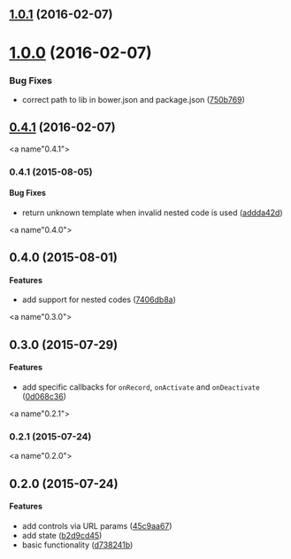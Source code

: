 <a name="1.0.1"></a>
## [1.0.1](https://github.com/fczbkk/boogie/compare/v1.0.1...v1.0.1) (2016-02-07)




<a name="1.0.0"></a>
# [1.0.0](https://github.com/fczbkk/boogie/compare/v1.0.0...v1.0.0) (2016-02-07)


### Bug Fixes

* correct path to lib in bower.json and package.json ([750b769](https://github.com/fczbkk/boogie/commit/750b769))



<a name="0.4.1"></a>
## [0.4.1](https://github.com/fczbkk/boogie/compare/v0.4.1...v0.4.1) (2016-02-07)




<a name"0.4.1"></a>
### 0.4.1 (2015-08-05)


#### Bug Fixes

* return unknown template when invalid nested code is used ([addda42d](https://github.com/fczbkk/boogie/commit/addda42d))


<a name"0.4.0"></a>
## 0.4.0 (2015-08-01)


#### Features

* add support for nested codes ([7406db8a](https://github.com/fczbkk/boogie/commit/7406db8a))


<a name"0.3.0"></a>
## 0.3.0 (2015-07-29)


#### Features

* add specific callbacks for `onRecord`, `onActivate` and `onDeactivate` ([0d068c36](https://github.com/fczbkk/boogie/commit/0d068c36))


<a name"0.2.1"></a>
### 0.2.1 (2015-07-24)


<a name"0.2.0"></a>
## 0.2.0 (2015-07-24)


#### Features

* add controls via URL params ([45c9aa67](https://github.com/fczbkk/boogie/commit/45c9aa67))
* add state ([b2d9cd45](https://github.com/fczbkk/boogie/commit/b2d9cd45))
* basic functionality ([d738241b](https://github.com/fczbkk/boogie/commit/d738241b))



